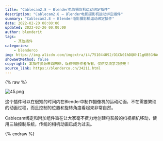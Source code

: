 ```yaml
---
title: "Cablecam2.8 – Blender电影摄影机运动绑定插件"
description: "Cablecam2.8 – Blender电影摄影机运动绑定插件"
summary: "Cablecam2.8 – Blender电影摄影机运动绑定插件"
date: 2022-02-20 00:00:00
updated: 2022-02-20 00:00:00
author: blenderit
tags: 
    - 其他插件
categories:
    - blenderco
img: https://img.alicdn.com/imgextra/i4/751044092/O1CN01hDQKhI1g6BSGHAumi_!!751044092.png
showGetMethod: false
copyright: 本插件资源来自网络，版权归原作者所有，仅供交流学习使用！
source_link: https://blenderco.cn/34211.html
---
```


{% raw %}
<p><img class="aligncenter" src="https://img.alicdn.com/imgextra/i4/751044092/O1CN01hDQKhI1g6BSGHAumi_!!751044092.png" alt="45.png"></p><p>这个插件可以在很短的时间内在Blender中制作摄像机的运动动画，不在需要繁琐的动画过程，而且控制的位置和旋转角度看起来非常自然。</p><p>Cablecam绑定和附加组件旨在让大家毫不费力地创建电影般的扫视相机移动，使用三轴控制系统，传统的相机动画已成为过去。</p>
<div style="display: none">blenderco</div>
{% endraw %}